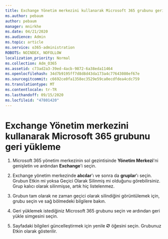 ```yaml
---
title: Exchange Yönetim merkezini kullanarak Microsoft 365 grubunu geri yükleme
ms.author: pebaum
author: pebaum
manager: mnirkhe
ms.date: 04/21/2020
ms.audience: Admin
ms.topic: article
ms.service: o365-administration
ROBOTS: NOINDEX, NOFOLLOW
localization_priority: Normal
ms.collection: Adm_O365
ms.assetid: c73ad2a3-39ed-4acb-9872-6a38eda11464
ms.openlocfilehash: 34d7b9195ff7d8d8d43da173a4c77643080ef67e
ms.sourcegitcommit: c6692ce0fa1358ec3529e59ca0ecdfdea4cdc759
ms.translationtype: MT
ms.contentlocale: tr-TR
ms.lasthandoff: 09/15/2020
ms.locfileid: "47801420"
---
```

# <a name="restore-a-microsoft-365-group-using-the-exchange-admin-center"></a>Exchange Yönetim merkezini kullanarak Microsoft 365 grubunu geri yükleme

1. Microsoft 365 yönetim merkezinin sol gezintisinde **Yönetim Merkezi**'ni genişletin ve ardından **Exchange**'i seçin.
    
2. Exchange yönetim merkezinde **alıcılar**'ı ve sonra da **gruplar**'ı seçin. Grubun Etkin mi yoksa Geçici Olarak Silinmiş mi olduğunu görebilirsiniz. Grup kalıcı olarak silinmişse, artık hiç listelenmez.
    
3. Grubun tam olarak ne zaman geçici olarak silindiğini görüntülemek için, grubu seçin ve sağ bölmedeki bilgilere bakın.
    
4. Geri yüklemek istediğiniz Microsoft 365 grubunu seçin ve ardından geri yükle simgesini seçin.
    
5. Sayfadaki bilgileri güncelleştirmek için yenile ![Yenile simgesi](media/6464df90-2a91-4c1f-92a6-9a38c7696ac3.gif) öğesini seçin. Grubunuz Etkin olarak gösterilir. 
    


